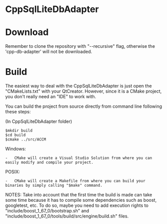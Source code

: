 # CppSqlLiteDbAdapter #

# Download #

Remember to clone the repository with "--recursive" flag, otherwise the 'cpp-db-adapter' will not be downloaded.

# Build #

The easiest way to deal with the CppSqlLiteDbAdapter is just open the "CMakeLists.txt" with your QtCreator. However, since it is a CMake project, you don't really need an "IDE" to work with. 

You can build the project from source directly from command line following these steps:  

(In CppSqlLiteDbAdapter folder)  

	$mkdir build  
	$cd build  
	$cmake ../src/ACCM  

Windows:  

	-	CMake will create a Visual Studio Solution from where you can easily modify and compile your project.  

POSIX:  

	-	CMake will create a Makefile from where you can build your binaries by simply calling "$make" command.  

NOTES: Take into account that the first time the build is made can take some time because it has to compile some dependencies such as boost, googletest, etc. To do so, maybe you need to add execution rights to "include/boost_1_67_0/bootstrap.sh" and "include/boost_1_67_0/tools/build/src/engine/build.sh" files.